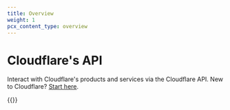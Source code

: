```yaml
---
title: Overview
weight: 1
pcx_content_type: overview
---
```


# Cloudflare's API
Interact with Cloudflare's products and services via the Cloudflare API. New to Cloudflare? [Start here](/fundamentals/get-started/).

{{<render file="_using-api.md">}}
